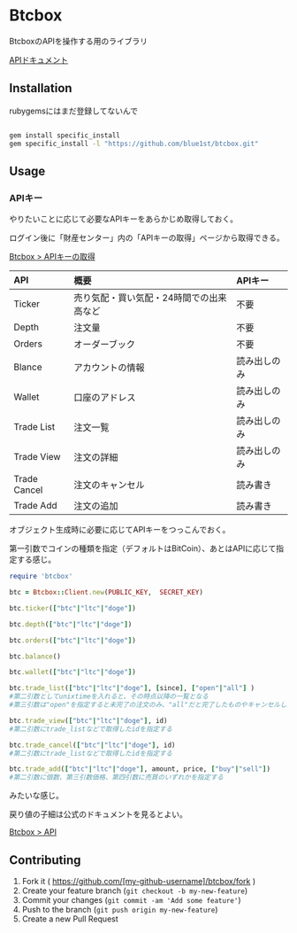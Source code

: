 # Btcbox

BtcboxのAPIを操作する用のライブラリ

[APIドキュメント](https://www.btcbox.co.jp/help/api.html)



## Installation

rubygemsにはまだ登録してないんで

```bash

gem install specific_install
gem specific_install -l "https://github.com/blue1st/btcbox.git"
```
## Usage

### APIキー

やりたいことに応じて必要なAPIキーをあらかじめ取得しておく。

ログイン後に「財産センター」内の「APIキーの取得」ページから取得できる。

[Btcbox > APIキーの取得]("https://www.btcbox.co.jp/api/secret/keys/")

|API|概要|APIキー|
|:---|:---|:---|
|Ticker|売り気配・買い気配・24時間での出来高など|不要|
|Depth|注文量|不要|
|Orders|オーダーブック|不要|
|Blance|アカウントの情報|読み出しのみ|
|Wallet|口座のアドレス|読み出しのみ|
|Trade List|注文一覧|読み出しのみ|
|Trade View|注文の詳細|読み出しのみ|
|Trade Cancel|注文のキャンセル|読み書き|
|Trade Add|注文の追加|読み書き|


オブジェクト生成時に必要に応じてAPIキーをつっこんでおく。

第一引数でコインの種類を指定（デフォルトはBitCoin）、あとはAPIに応じて指定する感じ。

```Ruby
require 'btcbox'

btc = Btcbox::Client.new(PUBLIC_KEY,  SECRET_KEY)

btc.ticker(["btc"|"ltc"|"doge"])

btc.depth(["btc"|"ltc"|"doge"])

btc.orders(["btc"|"ltc"|"doge"])

btc.balance()

btc.wallet(["btc"|"ltc"|"doge"])

btc.trade_list(["btc"|"ltc"|"doge"], [since], ["open"|"all"] )
#第二引数としてunixtimeを入れると、その時点以降の一覧となる
#第三引数は"open"を指定すると未完了の注文のみ、"all"だと完了したものやキャンセルしたものを含めた一覧が返る

btc.trade_view(["btc"|"ltc"|"doge"], id)
#第二引数にtrade_listなどで取得したidを指定する

btc.trade_cancel(["btc"|"ltc"|"doge"], id)
#第二引数にtrade_listなどで取得したidを指定する

btc.trade_add(["btc"|"ltc"|"doge"], amount, price, ["buy"|"sell"])
#第二引数に個数、第三引数価格、第四引数に売買のいずれかを指定する
```

みたいな感じ。

戻り値の子細は公式のドキュメントを見るとよい。

[Btcbox > API]("https=>//www.btcbox.co.jp/help/api.html")


## Contributing

1. Fork it ( https://github.com/[my-github-username]/btcbox/fork )
2. Create your feature branch (`git checkout -b my-new-feature`)
3. Commit your changes (`git commit -am 'Add some feature'`)
4. Push to the branch (`git push origin my-new-feature`)
5. Create a new Pull Request
